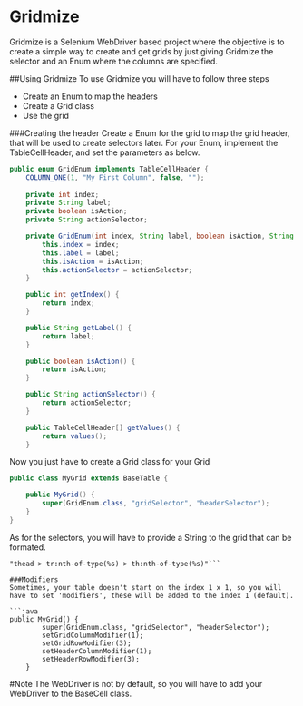 # Gridmize
Gridmize is a Selenium WebDriver based project where the objective is to create a simple way to create and get grids by just giving Gridmize the selector and an Enum where the columns are specified. 

##Using Gridmize
To use Gridmize you will have to follow three steps
*	Create an Enum to map the headers
*	Create a Grid class
*	Use the grid


###Creating the header
Create a Enum for the grid to map the grid header, that will be used to create selectors later.
For your Enum, implement the TableCellHeader, and set the parameters as below.

```java
public enum GridEnum implements TableCellHeader {
	COLUMN_ONE(1, "My First Column", false, "");
	
	private int index;
	private String label;
	private boolean isAction;
	private String actionSelector;

	private GridEnum(int index, String label, boolean isAction, String actionSelector) {
		this.index = index;
		this.label = label;
		this.isAction = isAction;
		this.actionSelector = actionSelector;		
	}

	public int getIndex() {
		return index;
	}

	public String getLabel() {
		return label;
	}

	public boolean isAction() {
		return isAction;
	}

	public String actionSelector() {
		return actionSelector;
	}

	public TableCellHeader[] getValues() {
		return values();
	}
```

Now you just have to create a Grid class for your Grid

```java
public class MyGrid extends BaseTable {

	public MyGrid() {
		super(GridEnum.class, "gridSelector", "headerSelector");
	}
}
```

As for the selectors, you will have to provide a String to the grid that can be formated.

```"tbody > tr:nth-of-type(%s) > th:nth-of-type(%s)" 
"thead > tr:nth-of-type(%s) > th:nth-of-type(%s)"```

###Modifiers
Sometimes, your table doesn't start on the index 1 x 1, so you will have to set 'modifiers', these will be added to the index 1 (default).

```java
public MyGrid() {
		super(GridEnum.class, "gridSelector", "headerSelector");
		setGridColumnModifier(1);
		setGridRowModifier(3);
		setHeaderColumnModifier(1);
		setHeaderRowModifier(3);
	}
```

#Note
The WebDriver is not by default, so you will have to add your WebDriver to the BaseCell class.
